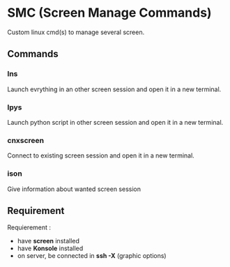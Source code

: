 # SMC (Screen Manage Commands)
Custom linux cmd(s) to manage several screen.

## Commands

### lns
Launch evrything in an other screen session and open it in a new terminal.

### lpys
Launch python script in other screen session and open it in a new terminal.

### cnxscreen
Connect to existing screen session and open it in a new terminal.

### ison
Give information about wanted screen session


## Requirement

Requierement :
- have **screen** installed
- have **Konsole** installed
- on server, be connected in **ssh -X** (graphic options)

